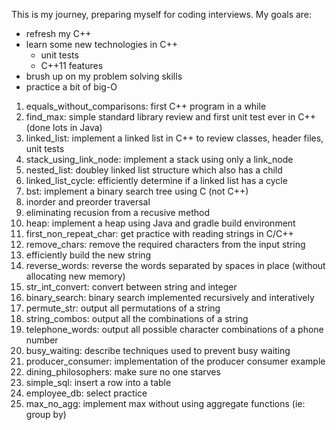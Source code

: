 
This is my journey, preparing myself for coding interviews. My goals are:
- refresh my C++
- learn some new technologies in C++
  - unit tests
  - C++11 features
- brush up on my problem solving skills
- practice a bit of big-O

1. equals_without_comparisons: first C++ program in a while
2. find_max: simple standard library review and first unit test ever in C++ (done lots in Java)
3. linked_list: implement a linked list in C++ to review classes, header files, unit tests
4. stack_using_link_node: implement a stack using only a link_node
5. nested_list: doubley linked list structure which also has a child
6. linked_list_cycle: efficiently determine if a linked list has a cycle
7. bst: implement a binary search tree using C (not C++)
  1. inorder and preorder traversal
  2. eliminating recusion from a recusive method
8. heap: implement a heap using Java and gradle build environment
9. first_non_repeat_char: get practice with reading strings in C/C++
10. remove_chars: remove the required characters from the input string
  1. efficiently build the new string
11. reverse_words: reverse the words separated by spaces in place (without
		allocating new memory)
12. str_int_convert: convert between string and integer
13. binary_search: binary search implemented recursively and interatively
14. permute_str: output all permutations of a string
15. string_combos: output all the combinations of a string
16. telephone_words: output all possible character combinations of a phone number
17. busy_waiting: describe techniques used to prevent busy waiting
18. producer_consumer: implementation of the producer consumer example
19. dining_philosophers: make sure no one starves
20. simple_sql: insert a row into a table
21. employee_db: select practice
22. max_no_agg: implement max without using aggregate functions (ie: group by)
